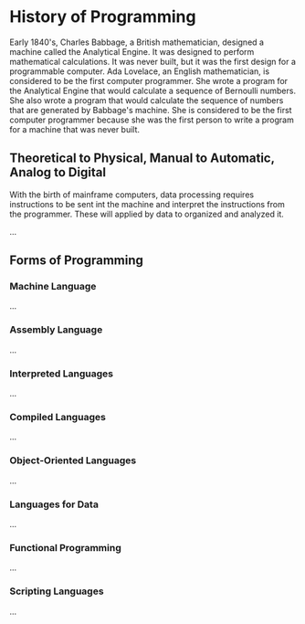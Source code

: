 # History of Programming

Early 1840's, Charles Babbage, a British mathematician, designed a machine called the Analytical Engine. It was designed to perform mathematical calculations. It was never built, but it was the first design for a programmable computer. Ada Lovelace, an English mathematician, is considered to be the first computer programmer. She wrote a program for the Analytical Engine that would calculate a sequence of Bernoulli numbers. She also wrote a program that would calculate the sequence of numbers that are generated by Babbage's machine. She is considered to be the first computer programmer because she was the first person to write a program for a machine that was never built.

## Theoretical to Physical, Manual to Automatic, Analog to Digital

With the birth of mainframe computers, data processing requires instructions to be sent int the machine and interpret the instructions from the programmer. These will applied by data to organized and analyzed it. 

...

## Forms of Programming

### Machine Language

...

### Assembly Language

...

### Interpreted Languages

...

### Compiled Languages

...

### Object-Oriented Languages

...

### Languages for Data

...

### Functional Programming

...

### Scripting Languages

...
